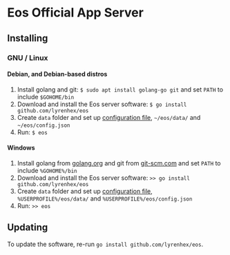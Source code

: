 # Eos Official App Server

## Installing

### GNU / Linux

#### Debian, and Debian-based distros

1. Install golang and git: `$ sudo apt install golang-go git` and set `PATH` to include `$GOHOME/bin`
2. Download and install the Eos server software: `$ go install github.com/lyrenhex/eos`
3. Create `data` folder and set up [configuration file](documentation/tech.md), `~/eos/data/` and `~/eos/config.json`
4. Run: `$ eos`

#### Windows

1. Install golang from [golang.org](https://golang.org/dl/) and git from [git-scm.com](https://git-scm.com/downloads) and set `PATH` to include `%GOHOME%/bin`
2. Download and install the Eos server software: `>> go install github.com/lyrenhex/eos`
3. Create `data` folder and set up [configuration file](documentation/tech.md), `%USERPROFILE%/eos/data/` and `%USERPROFILE%/eos/config.json`
4. Run: `>> eos`

## Updating

To update the software, re-run `go install github.com/lyrenhex/eos`.
